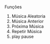 Funções

1. Música Aleatoria
2. Música Anterior 
3. Próxima Música
4. Repetir Música
5. play pause



